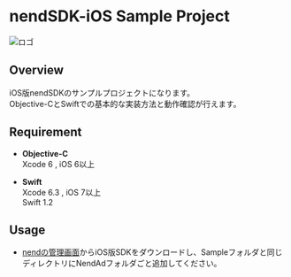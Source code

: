 # nendSDK-iOS Sample Project

![ロゴ](https://github.com/fan-ADN/nendSDK-iOS/blob/master/Sample/NendSDK_Sample/Images.xcassets/AppIcon.appiconset/icon-60%403x.png)

## Overview
iOS版nendSDKのサンプルプロジェクトになります。  
Objective-CとSwiftでの基本的な実装方法と動作確認が行えます。

## Requirement
* **Objective-C**  
Xcode 6 , iOS 6以上

* **Swift**  
Xcode 6.3 , iOS 7以上  
Swift 1.2

## Usage
* [nendの管理画面](https://www.nend.net/admin/login)からiOS版SDKをダウンロードし、Sampleフォルダと同じディレクトリにNendAdフォルダごと追加してください。
